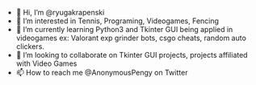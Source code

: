 - 👋 Hi, I’m @ryugakrapenski
- 👀 I’m interested in Tennis, Programing, Videogames, Fencing
- 🌱 I’m currently learning Python3 and Tkinter GUI being applied in videogames ex: Valorant exp grinder bots, csgo cheats, random auto clickers.
- 💞️ I’m looking to collaborate on Tkinter GUI projects, projects affiliated with Video Games
- 📫 How to reach me @AnonymousPengy on Twitter

<!---
ryugakrapenski/ryugakrapenski is a ✨ special ✨ repository because its `README.md` (this file) appears on your GitHub profile.
You can click the Preview link to take a look at your changes.
--->
